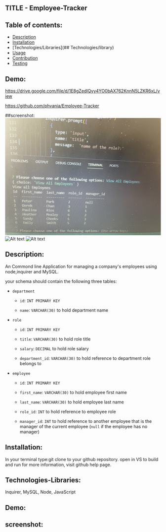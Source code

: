 ##   TITLE - Employee-Tracker

  ## Table of contents:
  - [Description](#description)
  - [Installation](##installation)
  - [Technologies/Libraries](## Technologies/library)
  - [Usage](#usage)
  - [Contribution](#Contribution)
  - [Testing](#Testing)

  ## Demo:
https://drive.google.com/file/d/1E8gZedIQyy4YO0bAX762KnnN5LZKR6xL/view

  https://github.com/phvania/Employee-Tracker
  

  ##screenshot:
   ![Alt text](IMG-0601.jpg)
   ![Alt text](IMG-0602.jpg) 
   ![Alt text](IMG-0603.jpg)
  
  






## Description:
An Commond line Application for managing a company's employees using node,inquirer and MySQL.

your schema should contain the following three tables:

* `department`

    * `id`: `INT PRIMARY KEY`

    * `name`: `VARCHAR(30)` to hold department name

* `role`

    * `id`: `INT PRIMARY KEY`

    * `title`: `VARCHAR(30)` to hold role title

    * `salary`: `DECIMAL` to hold role salary

    * `department_id`: `VARCHAR(30)` to hold reference to department role belongs to

* `employee`

    * `id`: `INT PRIMARY KEY`

    * `first_name`: `VARCHAR(30)` to hold employee first name

    * `last_name`: `VARCHAR(30)` to hold employee last name

    * `role_id`: `INT` to hold reference to employee role

    * `manager_id`: `INT` to hold reference to another employee that is the manager of the current employee (`null` if the employee has no manager)

## Installation:
In your terminal type:git clone to your github repository.
open in VS  to build and run
for more information, visit github help page.

## Technologies-Libraries:
Inquirer, MySQL, Node, JavaScript

## Demo:

## screenshot:
